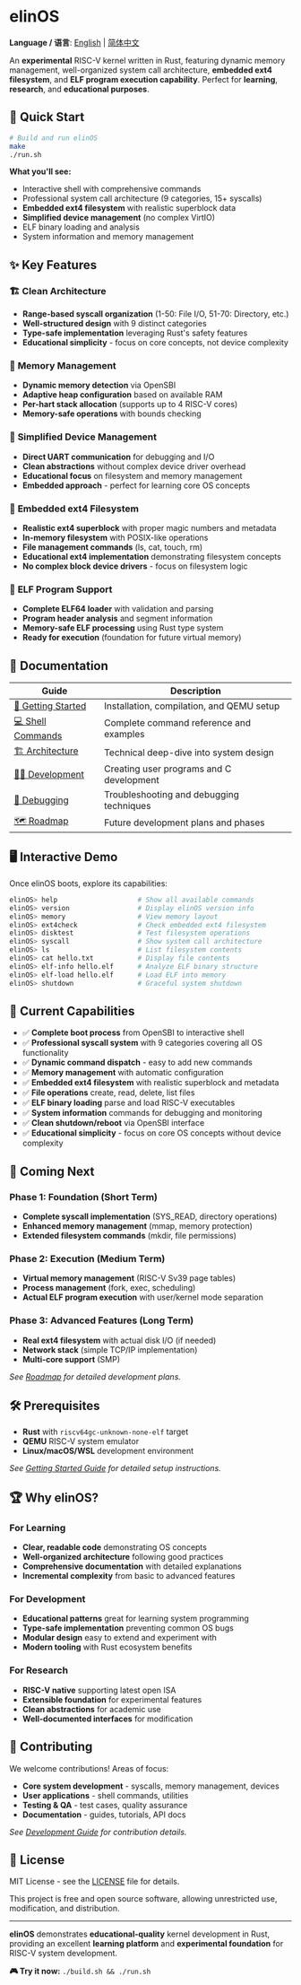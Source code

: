 # elinOS

**Language / 语言**: [English](README.md) | [简体中文](README_zh.md)

An **experimental** RISC-V kernel written in Rust, featuring dynamic memory management, well-organized system call architecture, **embedded ext4 filesystem**, and **ELF program execution capability**. Perfect for **learning**, **research**, and **educational purposes**.

## 🚀 Quick Start

```bash
# Build and run elinOS
make
./run.sh
```

**What you'll see:**
- Interactive shell with comprehensive commands
- Professional system call architecture (9 categories, 15+ syscalls)
- **Embedded ext4 filesystem** with realistic superblock data
- **Simplified device management** (no complex VirtIO)
- ELF binary loading and analysis
- System information and memory management

## ✨ Key Features

### 🏗 **Clean Architecture**
- **Range-based syscall organization** (1-50: File I/O, 51-70: Directory, etc.)
- **Well-structured design** with 9 distinct categories
- **Type-safe implementation** leveraging Rust's safety features
- **Educational simplicity** - focus on core concepts, not device complexity

### 💾 **Memory Management**
- **Dynamic memory detection** via OpenSBI
- **Adaptive heap configuration** based on available RAM
- **Per-hart stack allocation** (supports up to 4 RISC-V cores)
- **Memory-safe operations** with bounds checking

### 🔧 **Simplified Device Management**
- **Direct UART communication** for debugging and I/O
- **Clean abstractions** without complex device driver overhead
- **Educational focus** on filesystem and memory management
- **Embedded approach** - perfect for learning core OS concepts

### 📁 **Embedded ext4 Filesystem**
- **Realistic ext4 superblock** with proper magic numbers and metadata
- **In-memory filesystem** with POSIX-like operations
- **File management commands** (ls, cat, touch, rm)
- **Educational ext4 implementation** demonstrating filesystem concepts
- **No complex block device drivers** - focus on filesystem logic

### 🔄 **ELF Program Support**
- **Complete ELF64 loader** with validation and parsing
- **Program header analysis** and segment information
- **Memory-safe ELF processing** using Rust type system
- **Ready for execution** (foundation for future virtual memory)

## 📖 Documentation

| Guide | Description |
|-------|-------------|
| [🚀 Getting Started](docs/en/getting-started.md) | Installation, compilation, and QEMU setup |
| [💻 Shell Commands](docs/en/commands.md) | Complete command reference and examples |
| [🏗 Architecture](docs/en/architecture.md) | Technical deep-dive into system design |
| [👨‍💻 Development](docs/en/development.md) | Creating user programs and C development |
| [🐛 Debugging](docs/en/debugging.md) | Troubleshooting and debugging techniques |
| [🗺 Roadmap](docs/en/roadmap.md) | Future development plans and phases |

## 🖥 Interactive Demo

Once elinOS boots, explore its capabilities:

```bash
elinOS> help                    # Show all available commands
elinOS> version                 # Display elinOS version info
elinOS> memory                  # View memory layout
elinOS> ext4check               # Check embedded ext4 filesystem
elinOS> disktest                # Test filesystem operations
elinOS> syscall                 # Show system call architecture
elinOS> ls                      # List filesystem contents
elinOS> cat hello.txt           # Display file contents
elinOS> elf-info hello.elf      # Analyze ELF binary structure
elinOS> elf-load hello.elf      # Load ELF into memory
elinOS> shutdown                # Graceful system shutdown
```

## 🎯 Current Capabilities

- ✅ **Complete boot process** from OpenSBI to interactive shell
- ✅ **Professional syscall system** with 9 categories covering all OS functionality
- ✅ **Dynamic command dispatch** - easy to add new commands
- ✅ **Memory management** with automatic configuration
- ✅ **Embedded ext4 filesystem** with realistic superblock and metadata
- ✅ **File operations** create, read, delete, list files
- ✅ **ELF binary loading** parse and load RISC-V executables
- ✅ **System information** commands for debugging and monitoring
- ✅ **Clean shutdown/reboot** via OpenSBI interface
- ✅ **Educational simplicity** - focus on core OS concepts without device complexity

## 🚧 Coming Next

### Phase 1: Foundation (Short Term)
- **Complete syscall implementation** (SYS_READ, directory operations)
- **Enhanced memory management** (mmap, memory protection)
- **Extended filesystem commands** (mkdir, file permissions)

### Phase 2: Execution (Medium Term)
- **Virtual memory management** (RISC-V Sv39 page tables)
- **Process management** (fork, exec, scheduling)
- **Actual ELF program execution** with user/kernel mode separation

### Phase 3: Advanced Features (Long Term)
- **Real ext4 filesystem** with actual disk I/O (if needed)
- **Network stack** (simple TCP/IP implementation)
- **Multi-core support** (SMP)

*See [Roadmap](docs/en/roadmap.md) for detailed development plans.*

## 🛠 Prerequisites

- **Rust** with `riscv64gc-unknown-none-elf` target
- **QEMU** RISC-V system emulator
- **Linux/macOS/WSL** development environment

*See [Getting Started Guide](docs/en/getting-started.md) for detailed setup instructions.*

## 🏆 Why elinOS?

### For Learning
- **Clear, readable code** demonstrating OS concepts
- **Well-organized architecture** following good practices
- **Comprehensive documentation** with detailed explanations
- **Incremental complexity** from basic to advanced features

### For Development
- **Educational patterns** great for learning system programming
- **Type-safe implementation** preventing common OS bugs
- **Modular design** easy to extend and experiment with
- **Modern tooling** with Rust ecosystem benefits

### For Research
- **RISC-V native** supporting latest open ISA
- **Extensible foundation** for experimental features
- **Clean abstractions** for academic use
- **Well-documented interfaces** for modification

## 🤝 Contributing

We welcome contributions! Areas of focus:

- **Core system development** - syscalls, memory management, devices
- **User applications** - shell commands, utilities
- **Testing & QA** - test cases, quality assurance
- **Documentation** - guides, tutorials, API docs

*See [Development Guide](docs/en/development.md) for contribution details.*

## 📄 License

MIT License - see the [LICENSE](LICENSE) file for details.

This project is free and open source software, allowing unrestricted use, modification, and distribution.

---

**elinOS** demonstrates **educational-quality** kernel development in Rust, providing an excellent **learning platform** and **experimental foundation** for RISC-V system development.

**🎮 Try it now:** `./build.sh && ./run.sh`